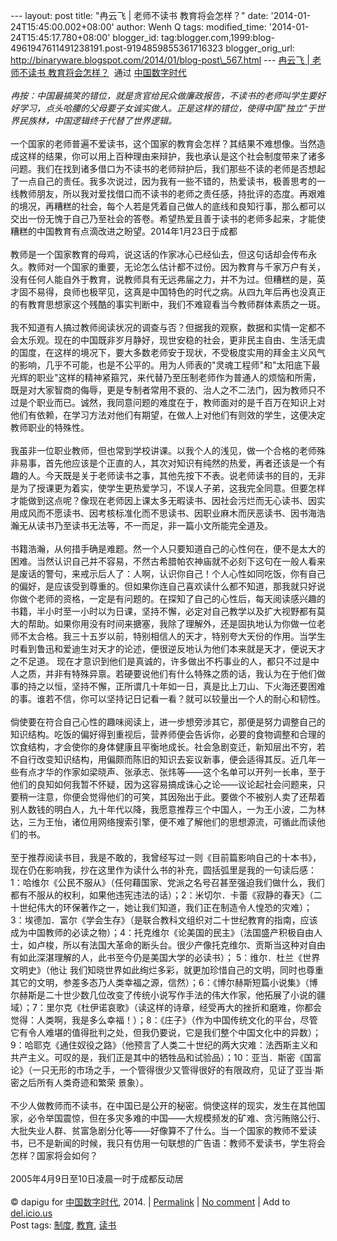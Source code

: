 --- layout: post title: "冉云飞 | 老师不读书 教育将会怎样？" date:
'2014-01-24T15:45:00.002+08:00' author: Wenh Q tags: modified\_time:
'2014-01-24T15:45:17.780+08:00' blogger\_id:
tag:blogger.com,1999:blog-4961947611491238191.post-9194859855361716323
blogger\_orig\_url:
http://binaryware.blogspot.com/2014/01/blog-post\_567.html --- [冉云飞 |
老师不读书
教育将会怎样？](http://feedproxy.google.com/~r/chinadigitaltimes/IyPt/~3/yeZ7yuJFd5I/)  通过
[中国数字时代](http://chinadigitaltimes.net/chinese)\
\
*冉按：中国最搞笑的错位，就是贪官给民众做廉政报告，不读书的老师叫学生要好好学习，点头哈腰的父母要子女诚实做人。正是这样的错位，使得中国"独立"于世界民族林，中国逻辑终于代替了世界逻辑。*\
\
一个国家的老师普遍不爱读书，这个国家的教育会怎样？其结果不难想像。当然造成这样的结果，你可以用上百种理由来辩护，我也承认是这个社会制度带来了诸多问题。我们在找到诸多借口为不读书的老师辩护后，我们那些不读的老师是否想起了一点自己的责任。我多次说过，因为我有一些不错的，热爱读书，极善思考的一线教师朋友，所以我对爱找借口而不读书的老师之责任感，持批评的态度。再艰难的境况，再糟糕的社会，每个人若是凭着自己做人的底线和良知行事，那么都可以交出一份无愧于自己乃至社会的答卷。希望热爱且善于读书的老师多起来，才能使糟糕的中国教育有点滴改进之盼望。2014年1月23日于成都\
\
教师是一个国家教育的母鸡，说这话的作家冰心已经仙去，但这句话却会传布永久。教师对一个国家的重要，无论怎么估计都不过份。因为教育与千家万户有关，没有任何人能自外于教育，说教师具有无远弗届之力，并不为过。但糟糕的是，英才固不易得，良师也极罕见，这真是中国特色的时代之病。从四九年后再也没真正的有教育思想家这个残酷的事实判断中，我们不难窥看当今教师群体素质之一斑。\
\
我不知道有人搞过教师阅读状况的调查与否？但据我的观察，数据和实情一定都不会太乐观。现在的中国既非岁月静好，现世安稳的社会，更非民主自由、生活无虞的国度，在这样的境况下，要大多数老师安于现状，不受极度实用的拜金主义风气的影响，几乎不可能，也是不公平的。用为人师表的"灵魂工程师"和"太阳底下最光辉的职业"这样的精神紧箍咒，来代替乃至压制老师作为普通人的烦恼和所需，既是对大家智商的侮辱，更是专制者常用不衰的、治人之不二法门，因为教师只不过是个职业而已。诚然，我同意问题的难度在于，教师面对的是千百万在知识上对他们有依赖，在学习方法对他们有期望，在做人上对他们有则效的学生，这便决定教师职业的特殊性。\
\
我虽非一位职业教师，但也常到学校讲课。以我个人的浅见，做一个合格的老师殊非易事，首先他应该是个正直的人，其次对知识有纯然的热爱，再者还该是一个有趣的人。今天既是关于老师读书之事，其他先按下不表。说老师读书的目的，无非是为了授课更为着实，使学生更热爱学习，不误人子弟，这我完全同意。但要怎样才能做到这点呢？像现在老师因上课太多无暇读书、因社会污烂而无心读书、因实用成风而不愿读书、因考核标准化而不思读书、因职业麻木而厌恶读书、因书海浩瀚无从读书乃至读书无法等，不一而足，非一篇小文所能完全道及。\
\
书籍浩瀚，从何措手确是难题。然一个人只要知道自己的心性何在，便不是太大的困难。当然认识自己并不容易，不然古希腊帕农神庙就不必刻下这句在一般人看来是废话的警句，来戒示后人了：人啊，认识你自己！个人心性如同吃饭，你有自己的偏好，是应该受到尊重的。但如果你连自己喜欢读什么都不知道，那我就只好说你做个老师的资格，一定是有问题的。在探知了自己的心性后，每天阅读感兴趣的书籍，半小时至一小时以为日课，坚持不懈，必定对自己教学以及扩大视野都有莫大的帮助。如果你用没有时间来搪塞，我除了理解外，还是固执地认为你做一位老师不太合格。我三十五岁以前，特别相信人的天才，特别夸大天份的作用。当学生时看到鲁迅和爱迪生对天才的论述，便很逆反地认为他们本来就是天才，便说天才之不足道。
现在才意识到他们是真诚的，许多做出不朽事业的人，都只不过是中人之质，并非有特殊异禀。若硬要说他们有什么特殊之质的话，我认为在于他们做事的持之以恒，坚持不懈，正所谓几十年如一日，真是比上刀山、下火海还要困难的事。谁若不信，你可以坚持记日记看一看？就可以较量出一个人的耐心和韧性。\
\
倘使要在符合自己心性的趣味阅读上，进一步想旁涉其它，那便是努力调整自己的知识结构。吃饭的偏好得到重视后，营养师便会告诉你，必要的食物调整和合理的饮食结构，才会使你的身体健康且平衡地成长。社会急剧变迁，新知层出不穷，若不自行改变知识结构，用偏颇而陈旧的知识去妄议新事，便会适得其反。近几年一些有点才华的作家如梁晓声、张承志、张炜等——这个名单可以开列一长串，至于他们的良知如何我暂不怀疑，因为这容易搞成诛心之论——议论起社会问题来，只要稍一注意，你便会觉得他们的可笑，其因殆出于此。要做个不被别人卖了还帮着别人数钱的明白人，九十年代以降，我愿意推荐三个中国人，一为王小波，二为林达，三为王怡，诸位用网络搜索引擎，便不难了解他们的思想源流，可循此而读他们的书。\
\
至于推荐阅读书目，我是不敢的，我曾经写过一则《目前篇影响自己的十本书》，现在仍在影响我，抄在这里作为读什么书的补充，圆括弧里是我的一句读后感：1：哈维尔《公民不服从》（任何藉国家、党派之名号召甚至强迫我们做什么，我们都有不服从的权利，如果他违宪违法的话）；2：米切尔．卡蕾《寂静的春天》（二十世纪伟大的环保著作之一，她让我们知道，我们正在制造令人惶恐的灾难）；3：埃德加．富尔《学会生存》（是联合教科文组织对二十世纪教育的指南，应该成为中国教师的必读之物）；4：托克维尔《论美国的民主》（法国盛产积极自由人士，如卢梭，所以有法国大革命的断头台。很少产像托克维尔、贡斯当这种对自由有如此深湛理解的人，此书至今仍是美国大学的必读书）；
5：维尔．杜兰《世界文明史》（他让
我们知晓世界如此绚烂多彩，就更加珍惜自己的文明，同时也尊重其它的文明，参差多态乃人类幸福之源，信然）；6：《博尔赫斯短篇小说集》（博尔赫斯是二十世少数几位改变了传统小说写作手法的伟大作家，他拓展了小说的疆域）；7：里尔克《杜伊诺哀歌》（读这样的诗章，经受再大的挫折和磨难，你都会觉得：人类啊，我是多么幸福！）；8：《庄子》（作为中国传统文化的平台，尽管它有令人难堪的值得批判之处，但我仍要说，它是我们整个中国文化中的异数）；9：哈耶克《通住奴役之路》（他预言了人类二十世纪的两大灾难：法西斯主义和共产主义。可叹的是，我们正是其中的牺牲品和试验品）；10：亚当．斯密《国富论》（一只无形的市场之手，一个管得很少又管得很好的有限政府，见证了亚当·斯密之后所有人类奇迹和繁荣
景象）。\
\
不少人做教师而不读书，在中国已是公开的秘密。倘使这样的现实，发生在其他国家，必令举国震惊，但在多灾多难的中国——大规模频发的矿难、贪污贿赂公行、大批失业人群、贫富急剧分化等——好像算不了什么。当一个国家的教师不爱读书，已不是新闻的时候，我只有仿用一句联想的广告语：教师不爱读书，学生将会怎样？国家将会如何？\
\
2005年4月9日至10日凌晨一时于成都反动居\
\
© dapigu for [中国数字时代](http://chinadigitaltimes.net/chinese), 2014.
|
[Permalink](http://chinadigitaltimes.net/chinese/2014/01/%E5%86%89%E4%BA%91%E9%A3%9E-%E8%80%81%E5%B8%88%E4%B8%8D%E8%AF%BB%E4%B9%A6-%E6%95%99%E8%82%B2%E5%B0%86%E4%BC%9A%E6%80%8E%E6%A0%B7%EF%BC%9F/)
| [No
comment](http://chinadigitaltimes.net/chinese/2014/01/%E5%86%89%E4%BA%91%E9%A3%9E-%E8%80%81%E5%B8%88%E4%B8%8D%E8%AF%BB%E4%B9%A6-%E6%95%99%E8%82%B2%E5%B0%86%E4%BC%9A%E6%80%8E%E6%A0%B7%EF%BC%9F/#comments)
| Add to
[del.icio.us](http://del.icio.us/post?url=http://chinadigitaltimes.net/chinese/2014/01/%E5%86%89%E4%BA%91%E9%A3%9E-%E8%80%81%E5%B8%88%E4%B8%8D%E8%AF%BB%E4%B9%A6-%E6%95%99%E8%82%B2%E5%B0%86%E4%BC%9A%E6%80%8E%E6%A0%B7%EF%BC%9F/&title=%E5%86%89%E4%BA%91%E9%A3%9E%20%7C%20%E8%80%81%E5%B8%88%E4%B8%8D%E8%AF%BB%E4%B9%A6%20%E6%95%99%E8%82%B2%E5%B0%86%E4%BC%9A%E6%80%8E%E6%A0%B7%EF%BC%9F)\
Post tags:
[制度](http://chinadigitaltimes.net/chinese/tag/%E5%88%B6%E5%BA%A6/),
[教育](http://chinadigitaltimes.net/chinese/tag/%E6%95%99%E8%82%B2/),
[读书](http://chinadigitaltimes.net/chinese/tag/%E8%AF%BB%E4%B9%A6/)
